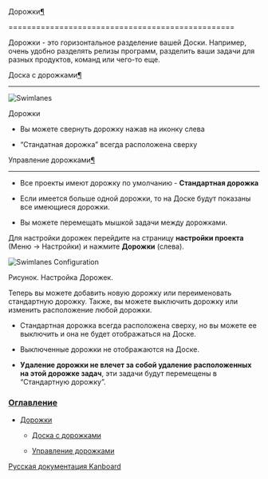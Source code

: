 Дорожки[¶](#swimlanes "Ссылка на этот заголовок")

=================================================



Дорожки - это горизонтальное разделение вашей Доски. Например, очень удобно разделять релизы программ, разделить ваши задачи для разных продуктов, команд или чего-то еще.



Доска с дорожками[¶](#board-with-swimlanes "Ссылка на этот заголовок")

----------------------------------------------------------------------



![Swimlanes](screenshots/swimlanes.png)



Дорожки



-   Вы можете свернуть дорожку нажав на иконку слева



-   “Стандатная дорожка” всегда расположена сверху



Управление дорожками[¶](#managing-swimlanes "Ссылка на этот заголовок")

-----------------------------------------------------------------------



-   Все проекты имеют дорожку по умолчанию - **Стандартная дорожка**



-   Если имеется больше одной дорожки, то на Доске будут показаны все имеющиеся дорожки.



-   Вы можете перемещать мышкой задачи между дорожками.



Для настройки дорожек перейдите на страницу **настройки проекта** (Меню -\> Настройки) и нажмите **Дорожки** (слева).



![Swimlanes Configuration](screenshots/swimlane-configuration.png)



Рисунок. Настройка Дорожек.



Теперь вы можете добавить новую дорожку или переименовать стандартную дорожку. Также, вы можете выключить дорожку или изменить расположение любой дорожки.



-   Стандартная дорожка всегда расположена сверху, но вы можете ее выключить и она не будет отображаться на Доске.



-   Выключенные дорожки не отображаются на Доске.



-   **Удаление дорожки не влечет за собой удаление расположенных на этой дорожке задач**, эти задачи будут перемещены в “Стандартную дорожку”.



### [Оглавление](index.markdown)



-   [Дорожки](#)

    -   [Доска с дорожками](#board-with-swimlanes)

    -   [Управление дорожками](#managing-swimlanes)



 



 



 



 



 



 



[Русская документация Kanboard](http://kanboard.ru/doc/)

